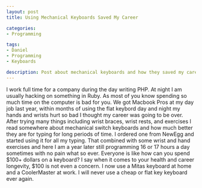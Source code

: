 ```yaml
---
layout: post
title: Using Mechanical Keyboards Saved My Career

categories: 
- Programming

tags:
- Daniel
- Programming
- Keyboards

description: Post about mechanical keyboards and how they saved my career
---
```


I work full time for a company during the day writing PHP.
At night I am usually hacking on something in Ruby.
As most of you know spending so much time on the computer is bad for you.
We got Macbook Pros at my day job last year, within months of using the flat keybord
day and night my hands and wrists hurt so bad I thought my career was going to be over.
After trying many things including wrist braces, wrist rests, and exercises I read somewhere about
mechanical switch keyboards and how much better they are for typing for long periods
of time. I ordered one from NewEgg and started using it for all my typing. That combined 
with some wrist and hand exercises and here I am a year later still programming 16 or 17
hours a day sometimes with no pain what so ever. Everyone is like how can you spend $100+
dollars on a keyboard? I say when it comes to your health and career longevity, $100 is
not even a concern. I now use a Mitas keyboard at home and a CoolerMaster at work. I will never
use a cheap or flat key keyboard ever again.
